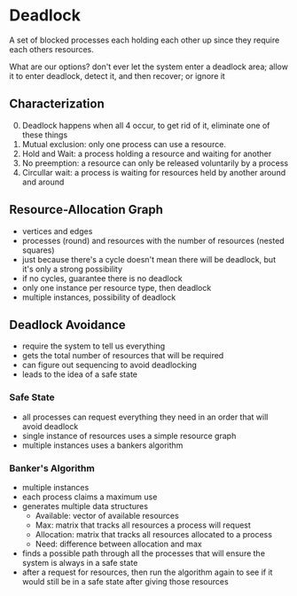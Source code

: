 Deadlock
=====
A set of blocked processes each holding each other up since they require each others resources.

What are our options? don't ever let the system enter a deadlock area; allow it to enter deadlock, detect it, and then recover; or ignore it

## Characterization
0. Deadlock happens when all 4 occur, to get rid of it, eliminate one of these things
1. Mutual exclusion: only one process can use a resource.
2. Hold and Wait: a process holding a resource and waiting for another
3. No preemption: a resource can only be released voluntarily by a process
4. Circullar wait: a process is waiting for resources held by another around and around

## Resource-Allocation Graph
- vertices and edges
- processes (round) and resources with the number of resources (nested squares)
- just because there's a cycle doesn't mean there will be deadlock, but it's only a strong possibility
- if no cycles, guarantee there is no deadlock
- only one instance per resource type, then deadlock
- multiple instances, possibility of deadlock

## Deadlock Avoidance
- require the system to tell us everything
- gets the total number of resources that will be required
- can figure out sequencing to avoid deadlocking
- leads to the idea of a safe state

### Safe State
- all processes can request everything they need in an order that will avoid deadlock
- single instance of resources uses a simple resource graph
- multiple instances uses a bankers algorithm

### Banker's Algorithm
- multiple instances
- each process claims a maximum use
- generates multiple data structures
    - Available: vector of available resources
    - Max: matrix that tracks all resources a process will request
    - Allocation: matrix that tracks all resources allocated to a process
    - Need: difference between allocation and max
- finds a possible path through all the processes that will ensure the system is always in a safe state
- after a request for resources, then run the algorithm again to see if it would still be in a safe state after giving those resources